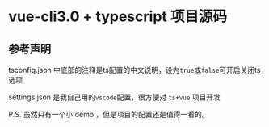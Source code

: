 # vue-cli3.0 + typescript 项目源码

## 参考声明

tsconfig.json 中底部的注释是ts配置的中文说明，设为`true`或`false`可开启关闭ts选项

settings.json 是我自己用的`vscode`配置，很方便对 `ts+vue` 项目开发

P.S. 虽然只有一个小 demo ，但是项目的配置还是值得一看的。